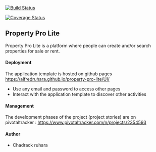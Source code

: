 [![Build Status](https://travis-ci.org/alfredruhara/property-pro-lite.svg?branch=develop)](https://travis-ci.org/alfredruhara/property-pro-lite)

[![Coverage Status](https://coveralls.io/repos/github/alfredruhara/property-pro-lite/badge.svg)](https://coveralls.io/github/alfredruhara/property-pro-lite)

## Property Pro Lite
Property Pro Lite is a platform where people can create and/or search properties for sale or rent.


#### Deployment

The application template is hosted on github pages
<a href="https://alfredruhara.github.io/property-pro-lite/UI/"> https://alfredruhara.github.io/property-pro-lite/UI/ </a> <br/>
<ul>
  <li> Use any email and password to access other pages </li>
  <li> Interact with the application template to discover other activities </li> 
</ul>

#### Management 

The development phases of the project (project stories) are on pivotaltracker
 : <a href="https://www.pivotaltracker.com/n/projects/2354593"> https://www.pivotaltracker.com/n/projects/2354593 </a> 

#### Author
<ul>
  <li> Chadrack ruhara  </li>
 </ul>
